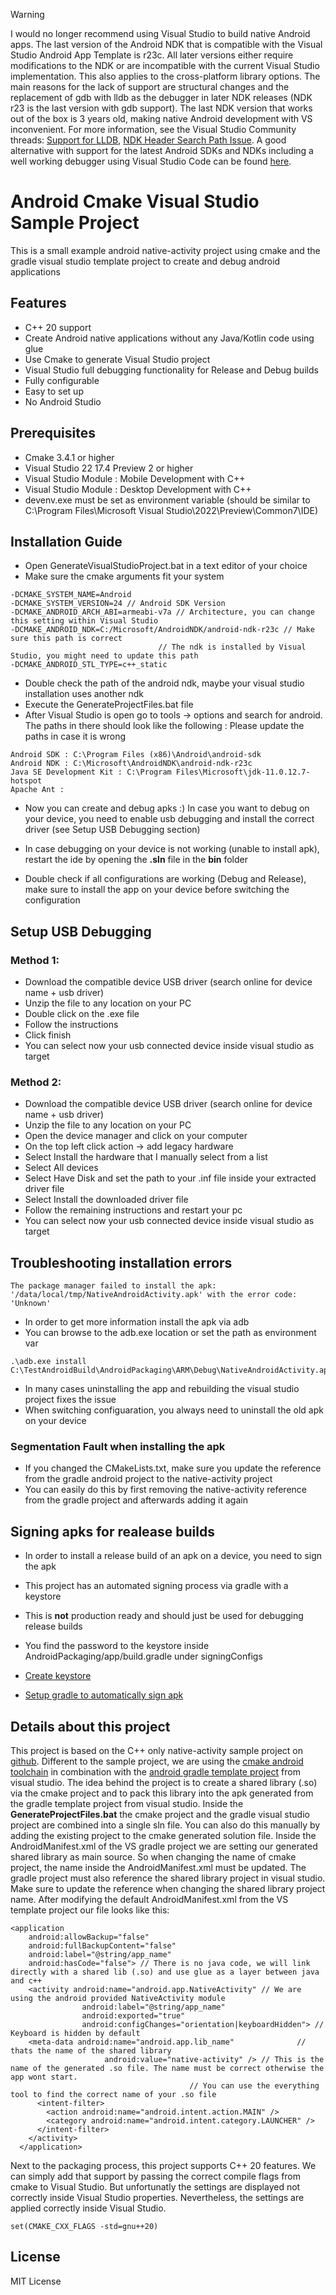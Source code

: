 >[!WARNING]   
>I would no longer recommend using Visual Studio to build native Android apps. The last version of the Android NDK that is compatible with the Visual Studio Android App Template is r23c.
>All later versions either require modifications to the NDK or are incompatible with the current Visual Studio implementation. This also applies to the cross-platform library options.
>The main reasons for the lack of support are structural changes and the replacement of gdb with lldb as the debugger in later NDK releases (NDK r23 is the last version with gdb support). The last NDK version that works out of the box is 3 years old, making native Android development with VS inconvenient.
>For more information, see the Visual Studio Community threads: [Support for LLDB](https://developercommunity.visualstudio.com/t/Support-for-Android-NDK-25-and-LLDB/10326202),
> [NDK Header Search Path Issue](https://developercommunity.visualstudio.com/t/Visual-Studio-2022-cannot-build-an-Andro/10692622).
>A good alternative with support for the latest Android SDKs and NDKs including a well working debugger using Visual Studio Code can be found [here](https://github.com/lectorguard/Android-CMake-VSCode-Sample).


# Android Cmake Visual Studio Sample Project

This is a small example android native-activity project using cmake and the gradle visual studio template project to create and debug android applications

## Features

* C++ 20 support
* Create Android native applications without any Java/Kotlin code using glue
* Use Cmake to generate Visual Studio project
* Visual Studio full debugging functionality for Release and Debug builds
* Fully configurable 
* Easy to set up
* No Android Studio

## Prerequisites

* Cmake 3.4.1 or higher
* Visual Studio 22 17.4 Preview 2 or higher
* Visual Studio Module : Mobile Development with C++
* Visual Studio Module : Desktop Development with C++
* devenv.exe must be set as environment variable (should be similar to C:\Program Files\Microsoft Visual Studio\2022\Preview\Common7\IDE)


## Installation Guide 

* Open GenerateVisualStudioProject.bat in a text editor of your choice 
* Make sure the cmake arguments fit your system 

```
-DCMAKE_SYSTEM_NAME=Android 
-DCMAKE_SYSTEM_VERSION=24 // Android SDK Version
-DCMAKE_ANDROID_ARCH_ABI=armeabi-v7a // Architecture, you can change this setting within Visual Studio
-DCMAKE_ANDROID_NDK=C:/Microsoft/AndroidNDK/android-ndk-r23c // Make sure this path is correct
							     // The ndk is installed by Visual Studio, you might need to update this path
-DCMAKE_ANDROID_STL_TYPE=c++_static 
``` 
* Double check the path of the android ndk, maybe your visual studio installation uses another ndk
* Execute the GenerateProjectFiles.bat file
* After Visual Studio is open go to tools -> options and search for android. The paths in there should look like the following : Please update the paths in case it is wrong


```
Android SDK : C:\Program Files (x86)\Android\android-sdk
Android NDK : C:\Microsoft\AndroidNDK\android-ndk-r23c
Java SE Development Kit : C:\Program Files\Microsoft\jdk-11.0.12.7-hotspot
Apache Ant : 
```

* Now you can create and debug apks :) In case you want to debug on your device, you need to enable usb debugging and install the correct driver (see Setup USB Debugging section)

* In case debugging on your device is not working (unable to install apk), restart the ide by opening the **.sln** file in the **bin** folder 
* Double check if all configurations are working (Debug and Release), make sure to install the app on your device before switching the configuration

## Setup USB Debugging 

### Method 1:

- Download the compatible device USB driver (search online for device name + usb driver)
- Unzip the file to any location on your PC
- Double click on the .exe file
- Follow the instructions
- Click finish
- You can select now your usb connected device inside visual studio as target

### Method 2:

- Download the compatible device USB driver (search online for device name + usb driver)
- Unzip the file to any location on your PC
- Open the device manager and click on your computer
- On the top left click action -> add legacy hardware
- Select Install the hardware that I manually select from a list
- Select All devices
- Select Have Disk and set the path to your .inf file inside your extracted driver file
- Select Install the downloaded driver file
- Follow the remaining instructions and restart your pc
- You can select now your usb connected device inside visual studio as target

## Troubleshooting installation errors

```
The package manager failed to install the apk: '/data/local/tmp/NativeAndroidActivity.apk' with the error code: 'Unknown'
```

* In order to get more information install the apk via adb 
* You can browse to the adb.exe location or set the path as environment var
```
.\adb.exe install C:\TestAndroidBuild\AndroidPackaging\ARM\Debug\NativeAndroidActivity.apk
```

* In many cases uninstalling the app and rebuilding the visual studio project fixes the issue
* When switching configuaration, you always need to uninstall the old apk on your device

### Segmentation Fault when installing the apk

* If you changed the CMakeLists.txt, make sure you update the reference from the gradle android project to the native-activity project
* You can easily do this by first removing the native-activity reference from the gradle project and afterwards adding it again


## Signing apks for realease builds

* In order to install a release build of an apk on a device, you need to sign the apk
* This project has an automated signing process via gradle with a keystore
* This is **not** production ready and should just be used for debugging release builds
* You find the password to the keystore inside AndroidPackaging/app/build.gradle under signingConfigs  

* [Create keystore](https://stackoverflow.com/questions/3997748/how-can-i-create-a-keystore)
* [Setup gradle to automatically sign apk](https://developer.android.com/studio/build/building-cmdline)

## Details about this project

This project is based on the C++ only native-activity sample project on [github](https://github.com/android/ndk-samples/tree/master/native-activity). Different to the sample project, we are using the [cmake android toolchain](https://cmake.org/cmake/help/latest/manual/cmake-toolchains.7.html?highlight=toolchains#cross-compiling-for-android-with-the-ndk)
in combination with the [android gradle template project](https://devblogs.microsoft.com/cppblog/build-your-android-applications-in-visual-studio-using-gradle/) from visual studio. The idea behind the project is to create a shared library (.so) via the cmake project and to pack this library into the apk generated from the gradle template project from visual studio.
Inside the **GenerateProjectFiles.bat** the cmake project and the gradle visual studio project are combined into a single sln file. You can also do this manually by adding the existing project to the cmake generated solution file.
Inside the AndroidManifest.xml of the VS gradle project we are setting our generated shared library as main source. So when changing the name of cmake project, the name inside the AndroidManifest.xml must be updated. The gradle project must also reference the shared library project in visual studio. Make sure to update the reference when changing the shared library project name.
After modifying the default AndroidManifest.xml from the VS template project our file looks like this:

```
<application
	android:allowBackup="false"
	android:fullBackupContent="false"
	android:label="@string/app_name"
	android:hasCode="false"> // There is no java code, we will link directly with a shared lib (.so) and use glue as a layer between java and c++
	<activity android:name="android.app.NativeActivity" // We are using the android provided NativeActivity module
				android:label="@string/app_name"
				android:exported="true"
				android:configChanges="orientation|keyboardHidden"> // Keyboard is hidden by default
	<meta-data android:name="android.app.lib_name" 			    // thats the name of the shared library
					 android:value="native-activity" /> // This is the name of the generated .so file. The name must be correct otherwise the app wont start.
									    // You can use the everything tool to find the correct name of your .so file
      <intent-filter>
        <action android:name="android.intent.action.MAIN" />
        <category android:name="android.intent.category.LAUNCHER" />
      </intent-filter>
    </activity>
  </application>
```

Next to the packaging process, this project supports C++ 20 features. We can simply add that support by passing the correct compile flags from cmake to Visual Studio. But unfortunatly the settings are displayed not correctly inside Visual Studio properties.
Nevertheless, the settings are applied correctly inside Visual Studio. 

```
set(CMAKE_CXX_FLAGS -std=gnu++20)
```

## License

MIT License




